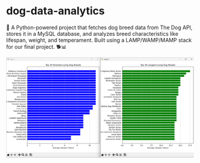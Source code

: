 # dog-data-analytics
🚀 A Python-powered project that fetches dog breed data from The Dog API, stores it in a MySQL database, and analyzes breed characteristics like lifespan, weight, and temperament. Built using a LAMP/WAMP/MAMP stack for our final project. 🐕📊


![image alt](https://github.com/hulkingopossum/dog-data-analytics/blob/1e31f5f6cadbda9c56a1caef2dafc51e328f2bde/dog-data-analytics.png)
